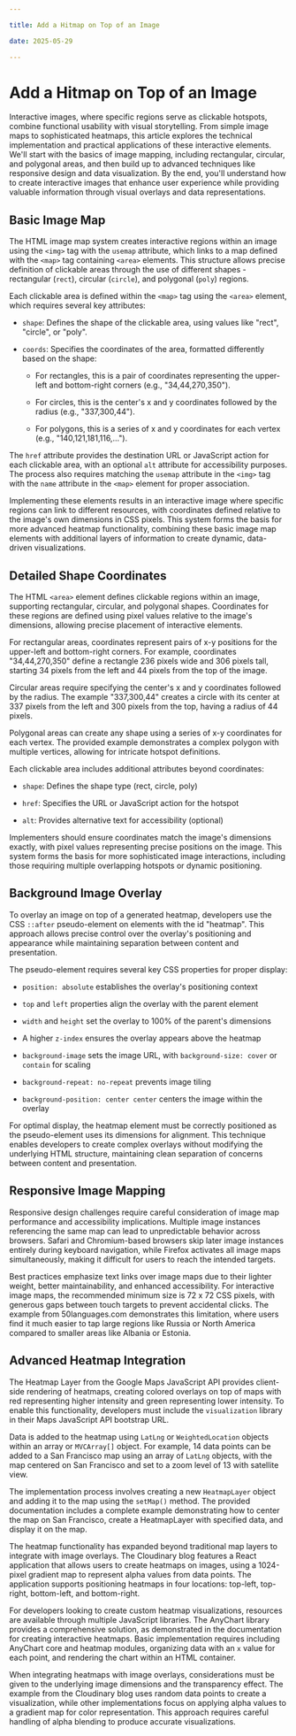 ```yaml
---

title: Add a Hitmap on Top of an Image

date: 2025-05-29

---
```



# Add a Hitmap on Top of an Image

Interactive images, where specific regions serve as clickable hotspots, combine functional usability with visual storytelling. From simple image maps to sophisticated heatmaps, this article explores the technical implementation and practical applications of these interactive elements. We'll start with the basics of image mapping, including rectangular, circular, and polygonal areas, and then build up to advanced techniques like responsive design and data visualization. By the end, you'll understand how to create interactive images that enhance user experience while providing valuable information through visual overlays and data representations.


## Basic Image Map

The HTML image map system creates interactive regions within an image using the `<img>` tag with the `usemap` attribute, which links to a map defined with the `<map>` tag containing `<area>` elements. This structure allows precise definition of clickable areas through the use of different shapes - rectangular (`rect`), circular (`circle`), and polygonal (`poly`) regions.

Each clickable area is defined within the `<map>` tag using the `<area>` element, which requires several key attributes:

- `shape`: Defines the shape of the clickable area, using values like "rect", "circle", or "poly".

- `coords`: Specifies the coordinates of the area, formatted differently based on the shape:

  - For rectangles, this is a pair of coordinates representing the upper-left and bottom-right corners (e.g., "34,44,270,350").

  - For circles, this is the center's x and y coordinates followed by the radius (e.g., "337,300,44").

  - For polygons, this is a series of x and y coordinates for each vertex (e.g., "140,121,181,116,...").

The `href` attribute provides the destination URL or JavaScript action for each clickable area, with an optional `alt` attribute for accessibility purposes. The process also requires matching the `usemap` attribute in the `<img>` tag with the `name` attribute in the `<map>` element for proper association.

Implementing these elements results in an interactive image where specific regions can link to different resources, with coordinates defined relative to the image's own dimensions in CSS pixels. This system forms the basis for more advanced heatmap functionality, combining these basic image map elements with additional layers of information to create dynamic, data-driven visualizations.


## Detailed Shape Coordinates

The HTML `<area>` element defines clickable regions within an image, supporting rectangular, circular, and polygonal shapes. Coordinates for these regions are defined using pixel values relative to the image's dimensions, allowing precise placement of interactive elements.

For rectangular areas, coordinates represent pairs of x-y positions for the upper-left and bottom-right corners. For example, coordinates "34,44,270,350" define a rectangle 236 pixels wide and 306 pixels tall, starting 34 pixels from the left and 44 pixels from the top of the image.

Circular areas require specifying the center's x and y coordinates followed by the radius. The example "337,300,44" creates a circle with its center at 337 pixels from the left and 300 pixels from the top, having a radius of 44 pixels.

Polygonal areas can create any shape using a series of x-y coordinates for each vertex. The provided example demonstrates a complex polygon with multiple vertices, allowing for intricate hotspot definitions.

Each clickable area includes additional attributes beyond coordinates:

- `shape`: Defines the shape type (rect, circle, poly)

- `href`: Specifies the URL or JavaScript action for the hotspot

- `alt`: Provides alternative text for accessibility (optional)

Implementers should ensure coordinates match the image's dimensions exactly, with pixel values representing precise positions on the image. This system forms the basis for more sophisticated image interactions, including those requiring multiple overlapping hotspots or dynamic positioning.


## Background Image Overlay

To overlay an image on top of a generated heatmap, developers use the CSS `::after` pseudo-element on elements with the id "heatmap". This approach allows precise control over the overlay's positioning and appearance while maintaining separation between content and presentation.

The pseudo-element requires several key CSS properties for proper display:

- `position: absolute` establishes the overlay's positioning context

- `top` and `left` properties align the overlay with the parent element

- `width` and `height` set the overlay to 100% of the parent's dimensions

- A higher `z-index` ensures the overlay appears above the heatmap

- `background-image` sets the image URL, with `background-size: cover` or `contain` for scaling

- `background-repeat: no-repeat` prevents image tiling

- `background-position: center center` centers the image within the overlay

For optimal display, the heatmap element must be correctly positioned as the pseudo-element uses its dimensions for alignment. This technique enables developers to create complex overlays without modifying the underlying HTML structure, maintaining clean separation of concerns between content and presentation.


## Responsive Image Mapping

Responsive design challenges require careful consideration of image map performance and accessibility implications. Multiple image instances referencing the same map can lead to unpredictable behavior across browsers. Safari and Chromium-based browsers skip later image instances entirely during keyboard navigation, while Firefox activates all image maps simultaneously, making it difficult for users to reach the intended targets.

Best practices emphasize text links over image maps due to their lighter weight, better maintainability, and enhanced accessibility. For interactive image maps, the recommended minimum size is 72 x 72 CSS pixels, with generous gaps between touch targets to prevent accidental clicks. The example from 50languages.com demonstrates this limitation, where users find it much easier to tap large regions like Russia or North America compared to smaller areas like Albania or Estonia.


## Advanced Heatmap Integration

The Heatmap Layer from the Google Maps JavaScript API provides client-side rendering of heatmaps, creating colored overlays on top of maps with red representing higher intensity and green representing lower intensity. To enable this functionality, developers must include the `visualization` library in their Maps JavaScript API bootstrap URL.

Data is added to the heatmap using `LatLng` or `WeightedLocation` objects within an array or `MVCArray[]` object. For example, 14 data points can be added to a San Francisco map using an array of `LatLng` objects, with the map centered on San Francisco and set to a zoom level of 13 with satellite view.

The implementation process involves creating a new `HeatmapLayer` object and adding it to the map using the `setMap()` method. The provided documentation includes a complete example demonstrating how to center the map on San Francisco, create a HeatmapLayer with specified data, and display it on the map.

The heatmap functionality has expanded beyond traditional map layers to integrate with image overlays. The Cloudinary blog features a React application that allows users to create heatmaps on images, using a 1024-pixel gradient map to represent alpha values from data points. The application supports positioning heatmaps in four locations: top-left, top-right, bottom-left, and bottom-right.

For developers looking to create custom heatmap visualizations, resources are available through multiple JavaScript libraries. The AnyChart library provides a comprehensive solution, as demonstrated in the documentation for creating interactive heatmaps. Basic implementation requires including AnyChart core and heatmap modules, organizing data with an `x` value for each point, and rendering the chart within an HTML container.

When integrating heatmaps with image overlays, considerations must be given to the underlying image dimensions and the transparency effect. The example from the Cloudinary blog uses random data points to create a visualization, while other implementations focus on applying alpha values to a gradient map for color representation. This approach requires careful handling of alpha blending to produce accurate visualizations.

